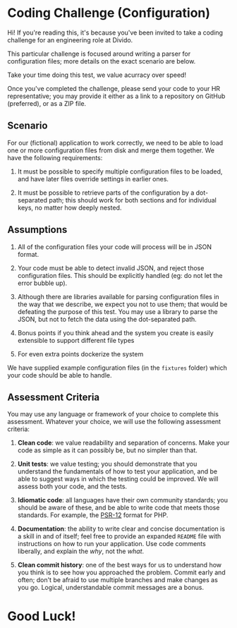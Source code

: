 # Coding Challenge (Configuration)

Hi! If you're reading this, it's because you've been invited
to take a coding challenge for an engineering role at Divido.

This particular challenge is focused around writing a parser
for configuration files; more details on the exact scenario
are below.

Take your time doing this test, we value acurracy over speed!

Once you've completed the challenge, please send your code to
your HR representative; you may provide it either as a link to
a repository on GitHub (preferred), or as a ZIP file.

## Scenario

For our (fictional) application to work correctly, we need to
be able to load one or more configuration files from disk and
merge them together. We have the following requirements:

1. It must be possible to specify multiple configuration files
   to be loaded, and have later files override settings
   in earlier ones.

2. It must be possible to retrieve parts of the configuration
   by a dot-separated path; this should work for both sections
   and for individual keys, no matter how deeply nested.

## Assumptions

1. All of the configuration files your code will process will
   be in JSON format.

2. Your code must be able to detect invalid JSON, and reject
   those configuration files. This should be explicitly handled
   (eg: do not let the error bubble up).

3. Although there are libraries available for parsing configuration
   files in the way that we describe, we expect you not to use them;
   that would be defeating the purpose of this test. You may use a
   library to parse the JSON, but not to fetch the data using the
   dot-separated path.

4. Bonus points if you think ahead and the system you create is easily extensible to support different file types

5. For even extra points dockerize the system 

We have supplied example configuration files (in the `fixtures`
folder) which your code should be able to handle.

## Assessment Criteria

You may use any language or framework of your choice to complete this
assessment. Whatever your choice, we will use the following assessment
criteria:

1. **Clean code**: we value readability and separation of concerns. Make
   your code as simple as it can possibly be, but no simpler than that.

2. **Unit tests**: we value testing; you should demonstrate that you
   understand the fundamentals of how to test your application, and be
   able to suggest ways in which the testing could be improved. We will
   assess both your code, and the tests.

3. **Idiomatic code**: all languages have their own community standards;
   you should be aware of these, and be able to write code that meets those
   standards. For example, the [PSR-12](https://www.php-fig.org/psr/psr-12/) format for PHP.

4. **Documentation**: the ability to write clear and concise documentation
   is a skill in and of itself; feel free to provide an expanded `README`
   file with instructions on how to run your application. Use code comments
   liberally, and explain the _why_, not the _what_.

5. **Clean commit history**: one of the best ways for us to understand how
   you think is to see how you approached the problem. Commit early and often;
   don't be afraid to use multiple branches and make changes as you go.
   Logical, understandable commit messages are a bonus.

# Good Luck!
